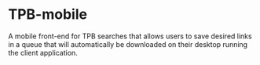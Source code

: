 TPB-mobile
==========

A mobile front-end for TPB searches that allows users to save desired links in a queue that will automatically be downloaded on their desktop running the client application.
